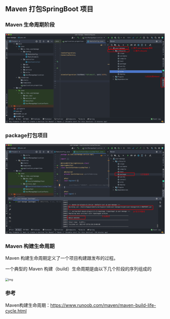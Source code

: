 

## Maven 打包SpringBoot 项目



### Maven 生命周期阶段

<img src="../assets/imgs/image-20210723162629326.png" alt="image-20210723162629326" style="zoom:50%;" />

### package打包项目

![image-20210723163150352](../assets/imgs/image-20210723163150352.png)



### Maven 构建生命周期

Maven 构建生命周期定义了一个项目构建跟发布的过程。

一个典型的 Maven 构建（build）生命周期是由以下几个阶段的序列组成的

<img src="https://www.runoob.com/wp-content/uploads/2018/09/maven-package-build-phase.png" alt="img" style="zoom:60%;" />

### 参考

Maven构建生命周期：https://www.runoob.com/maven/maven-build-life-cycle.html